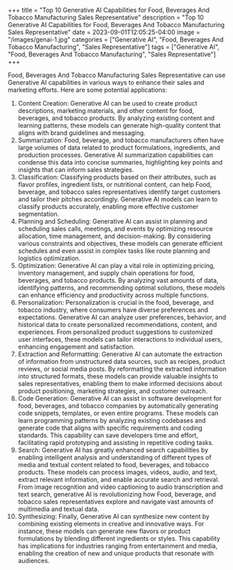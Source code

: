 +++
title = "Top 10 Generative AI Capabilities for Food, Beverages And Tobacco Manufacturing Sales Representative"
description = "Top 10 Generative AI Capabilities for Food, Beverages And Tobacco Manufacturing Sales Representative"
date = 2023-09-01T12:05:25-04:00
image = "/images/genai-1.jpg"
categories = ["Generative AI", "Food, Beverages And Tobacco Manufacturing", "Sales Representative"]
tags = ["Generative AI", "Food, Beverages And Tobacco Manufacturing", "Sales Representative"]
+++

Food, Beverages And Tobacco Manufacturing Sales Representative can use Generative AI capabilities in various ways to enhance their sales and marketing efforts. Here are some potential applications:

1. Content Creation: Generative AI can be used to create product descriptions, marketing materials, and other content for food, beverages, and tobacco products. By analyzing existing content and learning patterns, these models can generate high-quality content that aligns with brand guidelines and messaging.
2. Summarization: Food, beverage, and tobacco manufacturers often have large volumes of data related to product formulations, ingredients, and production processes. Generative AI summarization capabilities can condense this data into concise summaries, highlighting key points and insights that can inform sales strategies.
3. Classification: Classifying products based on their attributes, such as flavor profiles, ingredient lists, or nutritional content, can help Food, beverage, and tobacco sales representatives identify target customers and tailor their pitches accordingly. Generative AI models can learn to classify products accurately, enabling more effective customer segmentation.
4. Planning and Scheduling: Generative AI can assist in planning and scheduling sales calls, meetings, and events by optimizing resource allocation, time management, and decision-making. By considering various constraints and objectives, these models can generate efficient schedules and even assist in complex tasks like route planning and logistics optimization.
5. Optimization: Generative AI can play a vital role in optimizing pricing, inventory management, and supply chain operations for food, beverages, and tobacco products. By analyzing vast amounts of data, identifying patterns, and recommending optimal solutions, these models can enhance efficiency and productivity across multiple functions.
6. Personalization: Personalization is crucial in the food, beverage, and tobacco industry, where consumers have diverse preferences and expectations. Generative AI can analyze user preferences, behavior, and historical data to create personalized recommendations, content, and experiences. From personalized product suggestions to customized user interfaces, these models can tailor interactions to individual users, enhancing engagement and satisfaction.
7. Extraction and Reformatting: Generative AI can automate the extraction of information from unstructured data sources, such as recipes, product reviews, or social media posts. By reformatting the extracted information into structured formats, these models can provide valuable insights to sales representatives, enabling them to make informed decisions about product positioning, marketing strategies, and customer outreach.
8. Code Generation: Generative AI can assist in software development for food, beverages, and tobacco companies by automatically generating code snippets, templates, or even entire programs. These models can learn programming patterns by analyzing existing codebases and generate code that aligns with specific requirements and coding standards. This capability can save developers time and effort, facilitating rapid prototyping and assisting in repetitive coding tasks.
9. Search: Generative AI has greatly enhanced search capabilities by enabling intelligent analysis and understanding of different types of media and textual content related to food, beverages, and tobacco products. These models can process images, videos, audio, and text, extract relevant information, and enable accurate search and retrieval. From image recognition and video captioning to audio transcription and text search, generative AI is revolutionizing how Food, beverage, and tobacco sales representatives explore and navigate vast amounts of multimedia and textual data.
10. Synthesizing: Finally, Generative AI can synthesize new content by combining existing elements in creative and innovative ways. For instance, these models can generate new flavors or product formulations by blending different ingredients or styles. This capability has implications for industries ranging from entertainment and media, enabling the creation of new and unique products that resonate with audiences.